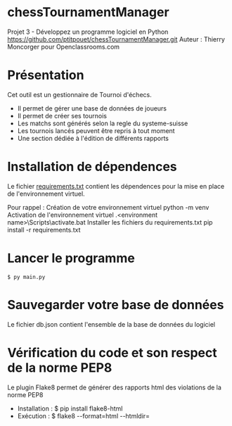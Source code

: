 # chessTournamentManager

Projet 3 - Développez un programme logiciel en Python
https://github.com/ptitpouet/chessTournamentManager.git
Auteur : Thierry Moncorger pour Openclassrooms.com


# Présentation

Cet outil est un gestionnaire de Tournoi d'échecs. 
- Il permet de gérer une base de données de joueurs
- Il permet de créer ses tournois
- Les matchs sont générés selon la regle du systeme-suisse
- Les tournois lancés peuvent être repris à tout moment
- Une section dédiée à l'édition de différents rapports


# Installation de dépendences

Le fichier [requirements.txt](requirements.txt) contient les dépendences pour la mise en place de l'environnement virtuel.

Pour rappel :
Création de votre environnement virtuel
    python -m venv <environment name>
Activation de l'environnement virtuel
    .\<environment name>\Scripts\activate.bat
Installer les fichiers du requirements.txt
    pip install -r requirements.txt       


# Lancer le programme

    $ py main.py


# Sauvegarder votre base de données

Le fichier db.json contient l'ensemble de la base de données du logiciel


# Vérification du code et son respect de la norme PEP8

Le plugin Flake8 permet de générer des rapports html des violations de la norme PEP8
- Installation :
    $ pip install flake8-html
- Exécution :
    $ flake8 --format=html --htmldir=<Nomdudossier>
